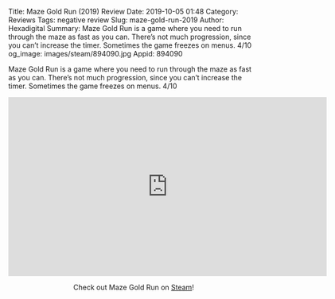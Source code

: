 Title: Maze Gold Run (2019) Review
Date: 2019-10-05 01:48
Category: Reviews
Tags: negative review
Slug: maze-gold-run-2019
Author: Hexadigital
Summary: Maze Gold Run is a game where you need to run through the maze as fast as you can. There’s not much progression, since you can’t increase the timer. Sometimes the game freezes on menus. 4/10
og_image: images/steam/894090.jpg
Appid: 894090

Maze Gold Run is a game where you need to run through the maze as fast as you can. There’s not much progression, since you can’t increase the timer. Sometimes the game freezes on menus. 4/10

<center><iframe src="https://www.youtube.com/embed/LJ8pw66wNyM?feature=oembed" allow="accelerometer; autoplay; encrypted-media; gyroscope; picture-in-picture" width="640" height="360" frameborder="0"></iframe>

Check out Maze Gold Run on [Steam](https://store.steampowered.com/app/894090/?curator_clanid=34633900)!</center>

